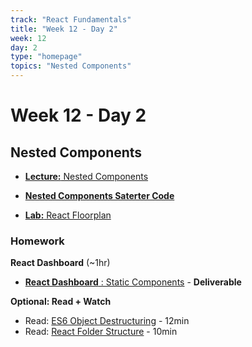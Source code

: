 ```yaml
---
track: "React Fundamentals"
title: "Week 12 - Day 2"
week: 12
day: 2
type: "homepage"
topics: "Nested Components"
---
```


# Week 12 - Day 2

## Nested Components

- [**Lecture:** Nested Components](/react-fundamentals/week-12/day-2/lecture-materials/nested-components)

- [**Nested Components Saterter Code**](https://git.generalassemb.ly/dctalk1234/react-intro-starter)

- [**Lab:** React Floorplan](/react-fundamentals/week-12/day-2/labs/react-floorplan)


### Homework

**React Dashboard** (~1hr)

- [**React Dashboard** : Static Components](/react-fundamentals/week-12/day-2/labs/react-static-components) - **Deliverable**


**Optional: Read + Watch**

 - Read: [ES6 Object Destructuring](https://codeburst.io/es6-destructuring-the-complete-guide-7f842d08b98f) - 12min
 - Read: [React Folder Structure](https://www.robinwieruch.de/react-folder-structure?utm_campaign=Robin%20Wieruch%20-%20A%20Developer%27s%20Newsletter&utm_medium=email&utm_source=Revue%20newsletter) - 10min


